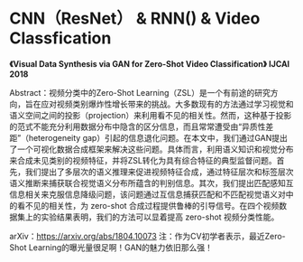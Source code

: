 
# CNN（ResNet） & RNN() & Video Classfication

**《Visual Data Synthesis via GAN for Zero-Shot Video Classification》**
**IJCAI 2018**

Abstract：视频分类中的Zero-Shot Learning（ZSL）是一个有前途的研究方向，旨在应对视频类别爆炸性增长带来的挑战。大多数现有的方法通过学习视觉和语义空间之间的投影（projection）来利用看不见的相关性。然而，这种基于投影的范式不能充分利用数据分布中隐含的区分信息，而且常常遭受由“异质性差距”（heterogeneity gap）引起的信息退化问题。在本文中，我们通过GAN提出了一个可视化数据合成框架来解决这些问题。具体而言，利用语义知识和视觉分布来合成未见类别的视频特征，并将ZSL转化为具有综合特征的典型监督问题。首先，我们提出了多层次的语义推理来促进视频特征合成，通过特征层次和标签层次语义推断来捕获联合视觉语义分布所蕴含的判别信息。其次，我们提出匹配感知互信息相关来克服信息降级问题，该问题通过互信息捕获匹配和不匹配视觉语义对中的看不见的相关性，为 zero-shot 合成过程提供鲁棒的引导信号。在四个视频数据集上的实验结果表明，我们的方法可以显着提高 zero-shot 视频分类性能。

arXiv：https://arxiv.org/abs/1804.10073
注：作为CV初学者表示，最近Zero-Shot Learning的曝光量很足啊！GAN的魅力依旧那么强！
